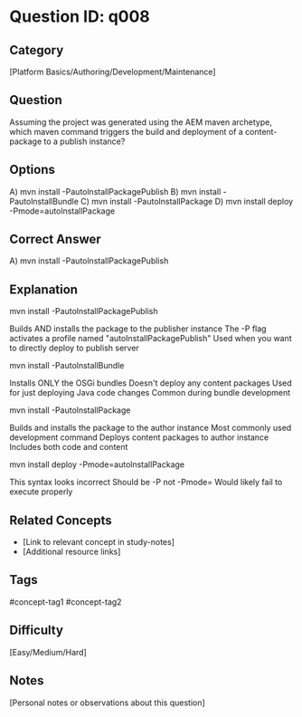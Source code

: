 # Question ID: q008

## Category
[Platform Basics/Authoring/Development/Maintenance]

## Question
Assuming the project was generated using the AEM maven archetype, which maven command triggers the build and deployment of a content-package to a publish instance?

## Options
A) mvn install -PautolnstallPackagePublish
B) mvn install -PautolnstallBundle
C) mvn install -PautolnstallPackage
D) mvn install deploy -Pmode=autolnstallPackage

## Correct Answer
A) mvn install -PautolnstallPackagePublish

## Explanation
mvn install -PautolnstallPackagePublish

Builds AND installs the package to the publisher instance
The -P flag activates a profile named "autoInstallPackagePublish"
Used when you want to directly deploy to publish server

mvn install -PautolnstallBundle

Installs ONLY the OSGi bundles
Doesn't deploy any content packages
Used for just deploying Java code changes
Common during bundle development

mvn install -PautolnstallPackage

Builds and installs the package to the author instance
Most commonly used development command
Deploys content packages to author instance
Includes both code and content


mvn install deploy -Pmode=autolnstallPackage

This syntax looks incorrect
Should be -P not -Pmode=
Would likely fail to execute properly

## Related Concepts
- [Link to relevant concept in study-notes]
- [Additional resource links]

## Tags
#concept-tag1 #concept-tag2

## Difficulty
[Easy/Medium/Hard]

## Notes
[Personal notes or observations about this question]